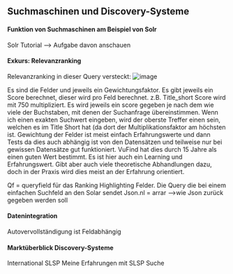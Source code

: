 ## Suchmaschinen und Discovery-Systeme
#### Funktion von Suchmaschinen am Beispiel von Solr
Solr Tutorial --> Aufgabe davon anschauen 

#### Exkurs: Relevanzranking
Relevanzranking in dieser Query versteckt:
![image](https://github.com/blaettmartin/Lerntagebuch_BAIN/assets/90840517/65248101-9d16-4d65-8e1d-50d3a1eefa03)

Es sind die Felder und jeweils ein Gewichtungsfaktor. Es gibt jeweils ein Score berechnet, dieser wird pro Feld berechnet. z.B.  Title_short Score wird mit 750 multipliziert. Es wird jeweils ein score gegeben je nach dem wie viele der Buchstaben, mit denen der Suchanfrage übereinstimmen. Wenn ich einen exakten Suchwert eingeben, wird der oberste Treffer einen sein, welchen es im Title Short hat (da dort der Multiplikationsfaktor am höchsten ist. Gewichtung der Felder ist meist einfach Erfahrungswerte und dann Tests da dies auch abhängig ist von den Datensätzen und teilweise nur bei gewissen Datensätze gut funktioniert.  VuFind hat dies durch 15 Jahre als einen guten Wert bestimmt. Es ist hier auch ein Learning und Erfahrungswert. Gibt aber auch viele theoretische Abhandlungen dazu, doch in der Praxis wird dies meist an der Erfahrung orientiert.


Qf = queryfield für das Ranking
Highlighting Felder. Die Query die bei einem einfachen Suchfeld an den Solar sendet
Json.nl = arrar -->wie Json zurück gegeben werden soll

#### Datenintegration
Autovervollständigung ist Feldabhängig


  
#### Marktüberblick Discovery-Systeme
International
SLSP
	Meine Erfahrungen mit SLSP Suche


